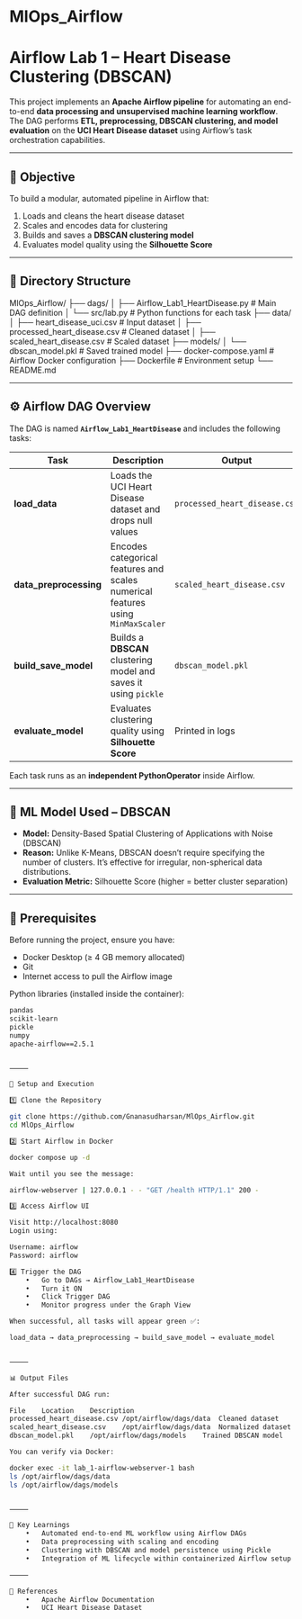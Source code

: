 # MlOps_Airflow

# Airflow Lab 1 – Heart Disease Clustering (DBSCAN)

This project implements an **Apache Airflow pipeline** for automating an end-to-end **data processing and unsupervised machine learning workflow**.  
The DAG performs **ETL, preprocessing, DBSCAN clustering, and model evaluation** on the **UCI Heart Disease dataset** using Airflow’s task orchestration capabilities.

---

## 🎯 Objective
To build a modular, automated pipeline in Airflow that:
1. Loads and cleans the heart disease dataset  
2. Scales and encodes data for clustering  
3. Builds and saves a **DBSCAN clustering model**  
4. Evaluates model quality using the **Silhouette Score**

---

## 📂 Directory Structure

MlOps_Airflow/
├── dags/
│   ├── Airflow_Lab1_HeartDisease.py     # Main DAG definition
│   └── src/lab.py                       # Python functions for each task
├── data/
│   ├── heart_disease_uci.csv            # Input dataset
│   ├── processed_heart_disease.csv      # Cleaned dataset
│   ├── scaled_heart_disease.csv         # Scaled dataset
├── models/
│   └── dbscan_model.pkl                 # Saved trained model
├── docker-compose.yaml                  # Airflow Docker configuration
├── Dockerfile                           # Environment setup
└── README.md

---

## ⚙️ Airflow DAG Overview
The DAG is named **`Airflow_Lab1_HeartDisease`** and includes the following tasks:

| Task | Description | Output |
|------|--------------|--------|
| **load_data** | Loads the UCI Heart Disease dataset and drops null values | `processed_heart_disease.csv` |
| **data_preprocessing** | Encodes categorical features and scales numerical features using `MinMaxScaler` | `scaled_heart_disease.csv` |
| **build_save_model** | Builds a **DBSCAN** clustering model and saves it using `pickle` | `dbscan_model.pkl` |
| **evaluate_model** | Evaluates clustering quality using **Silhouette Score** | Printed in logs |

Each task runs as an **independent PythonOperator** inside Airflow.

---

## 🧠 ML Model Used – DBSCAN
- **Model:** Density-Based Spatial Clustering of Applications with Noise (DBSCAN)  
- **Reason:** Unlike K-Means, DBSCAN doesn’t require specifying the number of clusters. It’s effective for irregular, non-spherical data distributions.  
- **Evaluation Metric:** Silhouette Score (higher = better cluster separation)

---

## 🧰 Prerequisites
Before running the project, ensure you have:
- Docker Desktop (≥ 4 GB memory allocated)
- Git
- Internet access to pull the Airflow image

Python libraries (installed inside the container):
```bash
pandas
scikit-learn
pickle
numpy
apache-airflow==2.5.1


⸻

🚀 Setup and Execution

1️⃣ Clone the Repository

git clone https://github.com/Gnanasudharsan/MlOps_Airflow.git
cd MlOps_Airflow

2️⃣ Start Airflow in Docker

docker compose up -d

Wait until you see the message:

airflow-webserver | 127.0.0.1 - - "GET /health HTTP/1.1" 200 -

3️⃣ Access Airflow UI

Visit http://localhost:8080
Login using:

Username: airflow
Password: airflow

4️⃣ Trigger the DAG
	•	Go to DAGs → Airflow_Lab1_HeartDisease
	•	Turn it ON
	•	Click Trigger DAG
	•	Monitor progress under the Graph View

When successful, all tasks will appear green ✅:

load_data → data_preprocessing → build_save_model → evaluate_model


⸻

📊 Output Files

After successful DAG run:

File	Location	Description
processed_heart_disease.csv	/opt/airflow/dags/data	Cleaned dataset
scaled_heart_disease.csv	/opt/airflow/dags/data	Normalized dataset
dbscan_model.pkl	/opt/airflow/dags/models	Trained DBSCAN model

You can verify via Docker:

docker exec -it lab_1-airflow-webserver-1 bash
ls /opt/airflow/dags/data
ls /opt/airflow/dags/models


⸻

🧩 Key Learnings
	•	Automated end-to-end ML workflow using Airflow DAGs
	•	Data preprocessing with scaling and encoding
	•	Clustering with DBSCAN and model persistence using Pickle
	•	Integration of ML lifecycle within containerized Airflow setup

⸻

🧱 References
	•	Apache Airflow Documentation
	•	UCI Heart Disease Dataset

